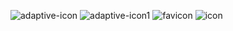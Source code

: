![adaptive-icon](https://user-images.githubusercontent.com/107546993/173803621-36bfcdfd-3ae2-4353-830f-b0876870bf2f.png)
![adaptive-icon1](https://user-images.githubusercontent.com/107546993/173805011-34298770-94b7-4eab-9466-128cbd71686b.png)
![favicon](https://user-images.githubusercontent.com/107546993/173807964-38efc719-8d20-480e-a28b-f273fadcbbcc.png)
![icon](https://user-images.githubusercontent.com/107546993/173808242-d9afc92d-df43-4899-a1fb-41dccc46f8c6.png)
